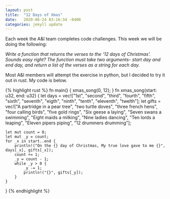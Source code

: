 ```yaml
---
layout: post
title:  "12 Days of Xmas"
date:   2020-06-24 03:16:34 -0400
categories: jekyll update
---
```


Each week the A&I team completes code challenges. This week we will be doing the following: 

*Write a function that returns the verses to the '12 days of Christmas'. Sounds easy right? The function must take two arguments- start day and end day, and return a list of the verses as a string for each day.*

Most A&I members will attempt the exercise in python, but I decided to try it out in rust. My code is below. 

{% highlight rust %}
fn main() {
    xmas_song(0, 12);
}
fn xmas_song(start: u32, end: u32) {
    let days = vec!["1st", "second", "third", "fourth", "fifth", "sixth", "seventh", "eigth", "ninth", "tenth", "eleventh", "twelth"];
    let gifts =  vec!["A partridge in a pear tree", "two turtle doves", "three french hens", "four calling birds", "five gold rings",
    "Six geese a laying", "Seven swans a swimming", "Eight maids a milking", "Nine ladies dancing", "Ten lords a leaping", "Eleven pipers piping",
    "12 drummers drumming"];

   
    let mut count = 0;
    let mut _y = count;
    for _x in start..end {
        println!("On the {} day of Christmas, My true love gave to me {}", days[_x], gifts[_x]);
        count += 1;
        _y = count - 1;
        while _y > 0 {
            _y -= 1;
            println!("{}", gifts[_y]);
        }
    } 

}
{% endhighlight %}
